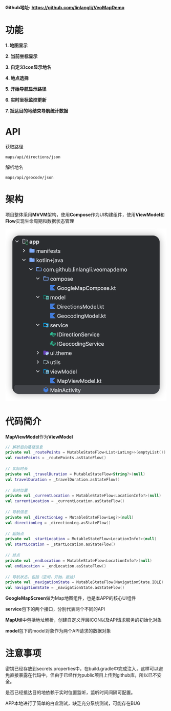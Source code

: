 **Github地址: https://github.com/linlangli/VeoMapDemo**

# 功能

**1. 地图显示**

**2. 当前坐标显示**

**3. 自定义Icon显示地名**

**4. 地点选择**

**5. 开始导航显示路径**

**6. 实时坐标监控更新**

**7. 抵达目的地结束导航统计数据**

# API

获取路径

```
maps/api/directions/json
```

解析地名

```
maps/api/geocode/json
```

# 架构

项目整体采用**MVVM**架构，使用**Compose**作为UI构建组件，使用**ViewModel**和**Flow**实现生命周期和数据状态管理

![项目包结构.png](%E9%A1%B9%E7%9B%AE%E5%8C%85%E7%BB%93%E6%9E%84.png)

# 代码简介

**MapViewModel**作为**ViewModel**

```kotlin
// 解析后的路径信息
private val _routePoints = MutableStateFlow<List<LatLng>>(emptyList())  
val routePoints = _routePoints.asStateFlow()  

// 实际时长
private val _travelDuration = MutableStateFlow<String?>(null)  
val travelDuration = _travelDuration.asStateFlow()  

// 实时位置
private val _currentLocation = MutableStateFlow<LocationInfo?>(null)  
val currentLocation = _currentLocation.asStateFlow()  

// 导航信息
private val _directionLeg = MutableStateFlow<Leg?>(null)  
val directionLeg = _directionLeg.asStateFlow()  

// 起始点
private val _startLocation = MutableStateFlow<LocationInfo?>(null)  
val startLocation = _startLocation.asStateFlow()  

// 终点
private val _endLocation = MutableStateFlow<LocationInfo?>(null)  
val endLocation = _endLocation.asStateFlow()

// 导航状态，包括（空闲，开始，抵达）
private val _navigationState = MutableStateFlow(NavigationState.IDLE)  
val navigationState = _navigationState.asStateFlow()
```

**GoogleMapScreen**做为Map地图组件，也是本APP的核心UI组件

**service**包下的两个接口，分别代表两个不同的API

**MapUtil**中包括地址解析，创建自定义浮层ICON以及API请求服务的初始化对象

**model**包下的model对象作为两个API请求的数据对象

# 注意事项

密钥已经存放到secrets.properties中，在build.gradle中完成注入，这样可以避免直接暴露在代码中，但由于已经作为public项目上传到github库，所以已不安全。

是否已经抵达目的地依赖于实时位置监听，监听时间间隔可配置。

APP本地进行了简单的白盒测试，缺乏充分系统测试，可能存在BUG